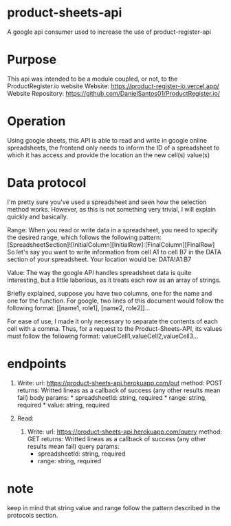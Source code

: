 # product-sheets-api
 A google api consumer used to increase the use of product-register-api

# Purpose
This api was intended to be a module coupled, or not, to the ProductRegister.io website
Website: https://product-register-io.vercel.app/
Website Repository: https://github.com/DanielSantos01/ProductRegister.io/

# Operation
Using google sheets, this API is able to read and write in google online spreadsheets, the frontend only needs to inform the ID of a spreadsheet to which it has access and provide the location an the new cell(s) value(s)

# Data protocol
I'm pretty sure you've used a spreadsheet and seen how the selection method works. However, as this is not something very trivial, I will explain quickly and basically.

Range: When you read or write data in a spreadsheet, you need to specify the desired range, which follows the following pattern:
[SpreadsheetSection]![InitialColumn][InitialRow]:[FinalColumn][FinalRow]
So let's say you want to write information from cell A1 to cell B7 in the DATA section of your spreadsheet. Your location would be: DATA!A1:B7

Value: The way the google API handles spreadsheet data is quite interesting, but a little laborious, as it treats each row as an array of strings.

Briefly explained, suppose you have two columns, one for the name and one for the function. For google, two lines of this document would follow the following format:
[[name1, role1], [name2, role2]]...

For ease of use, I made it only necessary to separate the contents of each cell with a comma. Thus, for a request to the Product-Sheets-API, its values ​​must follow the following format:
valueCell1,valueCell2,valueCell3...

# endpoints
1) Write:
   url: https://product-sheets-api.herokuapp.com/put
   method:  POST
   returns: Writted lineas as a callback of success (any other results mean fail)
   body params:
        * spreadsheetId: string, required
        * range:         string, required
        * value:         string, required


2) Read:
   1) Write:
   url: https://product-sheets-api.herokuapp.com/query
   method:  GET
   returns: Writted lineas as a callback of success (any other results mean fail)
   query params:
        * spreadsheetId: string, required
        * range:         string, required


# note
keep in mind that string value and range follow the pattern described in the protocols section.
